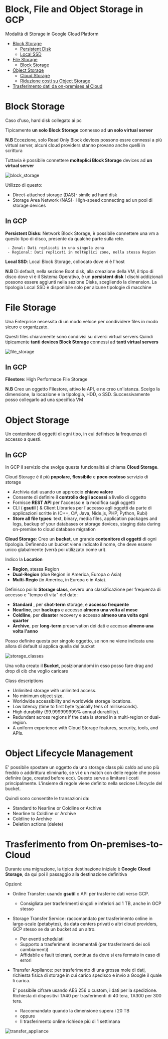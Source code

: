# Block, File and Object Storage in GCP 


Modalità di Storage in Google Cloud Platform

- [Block Storage](#block-storage)
    - [Persistent Disk](#block-storage)
    - [Local SSD ](#block-storage)
- [File Storage](#file-storage) 
    - [Block Storage](#file-storage)
- [Object Storage](#object-storage)
    - [Cloud Storage](#object-storage) 
    - [Riduzione costi su Object Storage](#object-lifecycle-management)
- [Trasferimento dati da on-premises al Cloud](#trasferimento-from-on-premises-to-cloud)



# Block Storage
Caso d'uso, hard disk collegato ai pc

Tipicamente **un solo Block Storage** connesso ad **un solo virtual server**

**N.B**
Eccezione, solo Read Only Block devices possono essre connessi a più virtual server, alcuni cloud providers stanno provano anche quelli in scrittura

Tuttavia è possibile connettere **molteplici Block Storage** devices ad **un virtual server**

![block_storage](Images\Block_storage.png)

Utilizzo di questo:
- Direct-attached storage (DAS)- simile ad hard disk
- Storage Area Network (NAS)- High-speed connecting ad un pool di storage devices

## **In GCP**
 **Persistent Disks**: Network Block Storage, è possibile connettere una vm a questo tipo di disco, presente da qualche parte sulla rete. 

     - Zonal: Dati replicati in una singola zona
     - Regional: Dati replicati in molteplici zone, nella stessa Region
    
 **Local SSD**: Local Block Storage, collocato dove vi è l'host

 **N.B** 
 Di default, nella sezione Boot disk, alla creazione della VM, il tipo di disco dove vi è il Sistema Operativo, è un **persistent disk**
 I dischi addizionali possono essere aggiunti nella sezione Disks, scegliendo la dimension. La tipologia Local SSD è disponibile solo per alcune tipologie di macchine

# File Storage

Una Enterprise necessita di un modo veloce per condividere files in modo sicuro e organizzato.

Questi files chiaramente sono condivisi su diversi virtual servers
Quindi tipicamente **tanti devices Block Storage** connessi ad **tanti virtual servers**


![file_storage](Images\File_storage.png)

## **In GCP**
 **Filestore**: High Performace File Storage 


**N.B** 
 Creo un oggetto Filestore, attivo le API, e ne creo un'istanza. 
 Scelgo la dimensione, la locazione e la tipologia, HDD, o SSD. Successivamente posso collegarlo ad una specifica VM 

 # Object Storage

 Un contenitore di oggetti di ogni tipo, in cui definisco la frequenza di accesso a questi.

 
## **In GCP**
In GCP il servizio che svolge questa funzionalità si chiama **Cloud Storage**.

Cloud Storage è il più **popolare**, **flessibile** e **poco costoso** servizio di storage

- Archivia dati usando un approccio **chiave valore**
- Consente di definire il **controllo degli accessi** a livello di oggetto
- Fornisce **REST API** per l'accesso e la modifica sugli oggetti
- CLI ( **gsutil** ) & Client Libraries per l'accesso agli oggetti da parte di applicazioni scritte in (C++, C#, Java, Nide.js, PHP, Python, Rubi)
- **Store all file types**: text, binary, media files, application packages and logs, backup of your databases or storage devices, staging data during on-premise to cloud database migration


 **Cloud Storage**: Creo un **bucket**, un grande **contenitore di oggetti** di ogni tipologia. Definendo un bucket viene indicato il nome, che deve essere unico glabalmente (verrà poi utilizzato come url). 
 
 Indico la **Location**
 - **Region**, stessa Region
 - **Dual-Region** (due Region in America, Europa o Asia)  
 - **Multi-Regio** (in America, in Europa o in Asia). 
 
 Definisco poi lo **Storage class**, ovvero una classificazione per frequenza di accesso e "tempo di vita" del dato: 

- **Standard** , per **shot-term** storage, e **accesso frequente**
- **Nearline**, per **backups** e accesso **almeno una volta al mese**
- **Coldline**, per **disaste**r recovery e accesso **almeno una volta ogni quarter** 
- **Archive**, per **long-term** preservation dei dati e accesso **almeno una volta l'anno**

Posso definire questa per singolo oggetto, se non ne viene indicata una allora di default si applica quella del bucket

![storage_classes](Images\Storage_classes_comparison.png)

Una volta creato il **Bucket**, posizionandomi in esso posso fare drag and drop di ciò che voglio caricare


Class descriptions

- Unlimited storage with unlimited access.
- No minimum object size.
- Worldwide accessibility and worldwide storage locations.
- Low latency (time to first byte typically tens of milliseconds).
- High durability (99.999999999% annual durability).
- Redundant across regions if the data is stored in a multi-region or dual-region.
- A uniform experience with Cloud Storage features, security, tools, and APIs.

# Object Lifecycle Management 

E' possibile spostare un oggetto da uno storage class più caldo ad uno più freddo o addirittura eliminarlo, se vi è un match con delle regole che posso definire (age, created before ecc). Questo serve a limitare i costi principalmente. L'insieme di regole viene definito nella sezione Lifecycle del bucket. 

Quindi sono consentite le transazioni da:

- Standard to Nearline or Coldline or Archive
- Nearline to Coldline or Archive
- Coldline to Archive
- Deletion actions (delete)

# Trasferimento from On-premises-to-Cloud

Durante una migrazione, la tipica destinazione iniziale è **Google Cloud Storage**, da qui poi il passaggio alla destinazione definitiva 

Opzioni:

- Online Transfer: usando **gsutil** o API per trasferire dati verso GCP. 
    - Consigliata per trasferimenti singoli e inferiori ad 1 TB, anche in GCP stesso

- Storage Transfer Service: raccomandato per trasferimento online in large-scale (petabytes), da data centers privati o altri cloud providers, GCP stesso se da un bucket ad un altro.
    - Per eventi schedulati
    - Supporto a trasferimenti incrementali (per trasferimenti dei soli cambiamenti)
    - Affidabile e fault tolerant, continua da dove si era fermato in caso di errori

- Transfer Appliance: per trasferimento di una grossa mole di dati, richiesta fisica di storage in cui carico spedisco e invio a Google il quale li carica.

    E' possibile cifrare usando AES 256 o custom, i dati per la spedizione. Richiesta di dispositivi TA40 per trasferimenti di 40 tera, TA300 per 300 tera.
    - Raccomandato quando la dimensione supera i 20 TB
    - oppure
    - Il trasferimento online richiede più di 1 settimana

![transfer_appliance](Images\transfer_appliance.png)
